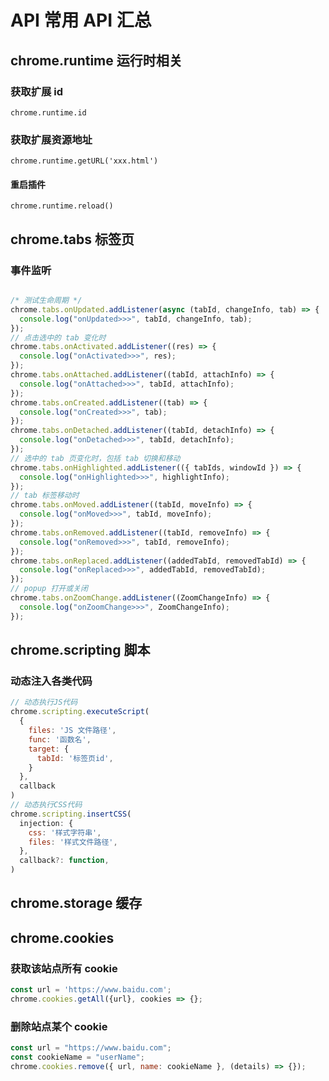 # API 常用 API 汇总

## chrome.runtime 运行时相关

### 获取扩展 id

`chrome.runtime.id`

### 获取扩展资源地址

`chrome.runtime.getURL('xxx.html')`

#### 重启插件

`chrome.runtime.reload()`



## chrome.tabs 标签页

### 事件监听

```ts

/* 测试生命周期 */
chrome.tabs.onUpdated.addListener(async (tabId, changeInfo, tab) => {
  console.log("onUpdated>>>", tabId, changeInfo, tab);
});  
// 点击选中的 tab 变化时
chrome.tabs.onActivated.addListener((res) => {
  console.log("onActivated>>>", res);
});
chrome.tabs.onAttached.addListener((tabId, attachInfo) => {
  console.log("onAttached>>>", tabId, attachInfo);
});
chrome.tabs.onCreated.addListener((tab) => {
  console.log("onCreated>>>", tab);
});
chrome.tabs.onDetached.addListener((tabId, detachInfo) => {
  console.log("onDetached>>>", tabId, detachInfo);
});
// 选中的 tab 页变化时，包括 tab 切换和移动
chrome.tabs.onHighlighted.addListener(({ tabIds, windowId }) => {
  console.log("onHighlighted>>>", highlightInfo);
});
// tab 标签移动时
chrome.tabs.onMoved.addListener((tabId, moveInfo) => {
  console.log("onMoved>>>", tabId, moveInfo);
});
chrome.tabs.onRemoved.addListener((tabId, removeInfo) => {
  console.log("onRemoved>>>", tabId, removeInfo);
});
chrome.tabs.onReplaced.addListener((addedTabId, removedTabId) => {
  console.log("onReplaced>>>", addedTabId, removedTabId);
});
// popup 打开或关闭
chrome.tabs.onZoomChange.addListener((ZoomChangeInfo) => {
  console.log("onZoomChange>>>", ZoomChangeInfo);
});
```





## chrome.scripting 脚本

### 动态注入各类代码

```js
// 动态执行JS代码
chrome.scripting.executeScript(
  {
    files: 'JS 文件路径',
    func: '函数名',
    target: {
      tabId: '标签页id',
    }
  },
  callback
)
// 动态执行CSS代码
chrome.scripting.insertCSS(
  injection: {
    css: '样式字符串',
    files: '样式文件路径',
  },
  callback?: function,
)
```

## chrome.storage 缓存

## chrome.cookies

### 获取该站点所有 cookie

```js
const url = 'https://www.baidu.com';
chrome.cookies.getAll({url}, cookies => {};
```

### 删除站点某个 cookie

```js
const url = "https://www.baidu.com";
const cookieName = "userName";
chrome.cookies.remove({ url, name: cookieName }, (details) => {});
```
